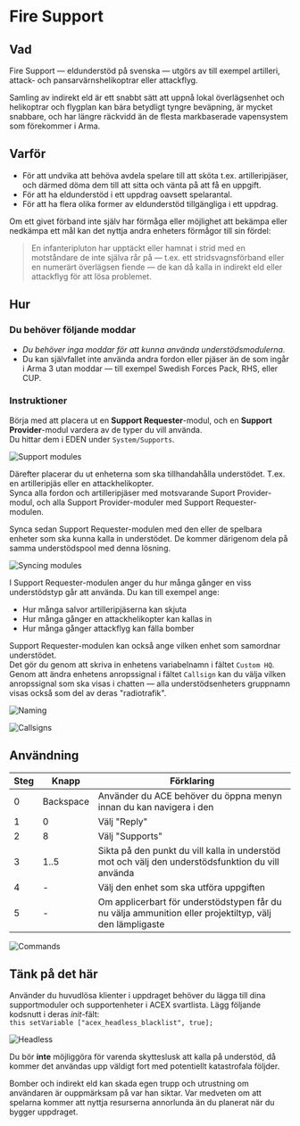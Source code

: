 # Fire Support

## Vad

Fire Support &mdash; eldunderstöd på svenska &mdash; utgörs av till exempel artilleri, attack- och pansarvärnshelikoptrar eller attackflyg.

Samling av indirekt eld är ett snabbt sätt att uppnå lokal överlägsenhet och helikoptrar och flygplan kan bära betydligt tyngre beväpning, är mycket snabbare, och har längre räckvidd än de flesta markbaserade vapensystem som förekommer i Arma.


## Varför

* För att undvika att behöva avdela spelare till att sköta t.ex. artilleripjäser, och därmed döma dem till att sitta och vänta på att få en uppgift.
* För att ha eldunderstöd i ett uppdrag oavsett spelarantal.
* För att ha flera olika former av eldunderstöd tillgängliga i ett uppdrag.

Om ett givet förband inte själv har förmåga eller möjlighet att bekämpa eller nedkämpa ett mål kan det nyttja andra enheters förmågor till sin fördel:  
>En infanteripluton har upptäckt eller hamnat i strid med en motståndare de inte själva rår på &mdash; t.ex. ett stridsvagnsförband eller en numerärt överlägsen fiende &mdash; de kan då kalla in indirekt eld eller attackflyg för att lösa problemet.

## Hur

### Du behöver följande moddar

* *Du behöver inga moddar för att kunna använda understödsmodulerna.*
* Du kan självfallet inte använda andra fordon eller pjäser än de som ingår i Arma 3 utan moddar &mdash; till exempel Swedish Forces Pack, RHS, eller CUP.

### Instruktioner

Börja med att placera ut en **Support Requester**-modul, och en **Support Provider**-modul vardera av de typer du vill använda.  
Du hittar dem i EDEN under `System/Supports`.

![Support modules](./assets/support_modules.png)

Därefter placerar du ut enheterna som ska tillhandahålla understödet. T.ex. en artilleripjäs eller en attackhelikopter.  
Synca alla fordon och artilleripjäser med motsvarande Suport Provider-modul, och alla Support Provider-moduler med Support Requester-modulen.

Synca sedan Support Requester-modulen med den eller de spelbara enheter som ska kunna kalla in understödet. De kommer därigenom dela på samma understödspool med denna lösning.

![Syncing modules](./assets/syncing_modules.png)

I Support Requester-modulen anger du hur många gånger en viss understödstyp går att använda. Du kan till exempel ange:

* Hur många salvor artilleripjäserna kan skjuta
* Hur många gånger en attackhelikopter kan kallas in
* Hur många gånger attackflyg kan fälla bomber

Support Requester-modulen kan också ange vilken enhet som samordnar understödet.  
Det gör du genom att skriva in enhetens variabelnamn i fältet `Custom HQ`.  
Genom att ändra enhetens anropssignal i fältet `Callsign` kan du välja vilken anropssignal som ska visas i chatten &mdash; alla understödsenheters gruppnamn visas också som del av deras "radiotrafik".

![Naming](./assets/naming.png)

![Callsigns](./assets/callsigns.png)

## Användning

| Steg | Knapp  | Förklaring |
| - | - | - |
| 0 | Backspace | Använder du ACE behöver du öppna menyn innan du kan navigera i den |
| 1 | 0 | Välj "Reply" |
| 2 | 8 | Välj "Supports" |
| 3 | 1..5 | Sikta på den punkt du vill kalla in understöd mot och välj den understödsfunktion du vill använda |
| 4 | - | Välj den enhet som ska utföra uppgiften |
| 5 | - | Om applicerbart för understödstypen får du nu välja ammunition eller projektiltyp, välj den lämpligaste |

![Commands](./assets/commands.png)

## Tänk på det här

Använder du huvudlösa klienter i uppdraget behöver du lägga till dina supportmoduler och supportenheter i ACEX svartlista. Lägg följande kodsnutt i deras *init*-fält:  
`this setVariable ["acex_headless_blacklist", true];`

![Headless](./assets/headless.png)

Du bör **inte** möjliggöra för varenda skytteslusk att kalla på understöd, då kommer det användas upp väldigt fort med potentiellt katastrofala följder.

Bomber och indirekt eld kan skada egen trupp och utrustning om användaren är ouppmärksam på var han siktar.
Var medveten om att spelarna kommer att nyttja resurserna annorlunda än du planerat när du bygger uppdraget.
